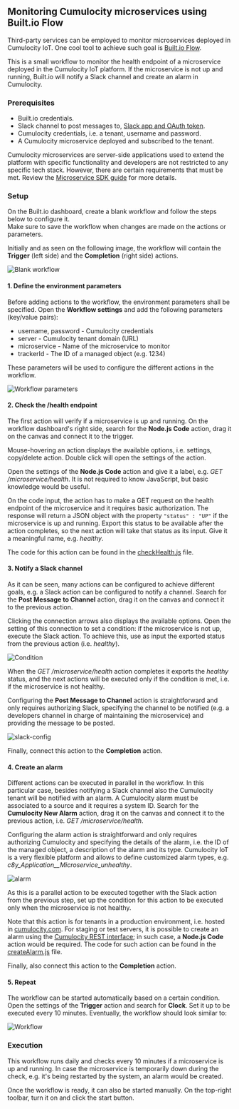 ## Monitoring Cumulocity microservices using Built.io Flow

Third-party services can be employed to monitor microservices deployed in Cumulocity IoT. One cool tool to achieve such goal is [Built.io Flow](https://www.built.io/).

This is a small workflow to monitor the health endpoint of a microservice deployed in the Cumulocity IoT platform. If the microservice is not up and running, Built.io will notify a Slack channel and create an alarm in Cumulocity.

### Prerequisites

*   Built.io credentials.
*   Slack channel to post messages to, [Slack app and OAuth token](https://slack.dev/node-slack-sdk/getting-started).
*   Cumulocity credentials, i.e. a tenant, username and password.
*   A Cumulocity microservice deployed and subscribed to the tenant.

Cumulocity microservices are server-side applications used to extend the platform with specific functionality and developers are not restricted to any specific tech stack. However, there are certain requirements that must be met. Review the [Microservice SDK guide](https://cumulocity.com/guides/microservice-sdk/introduction/) for more details.

### Setup

On the Built.io dashboard, create a blank workflow and follow the steps below to configure it.<br>
Make sure to save the workflow when changes are made on the actions or parameters.

Initially and as seen on the following image, the workflow will contain the **Trigger** (left side) and the **Completion** (right side) actions.

![Blank workflow](/img/blank-workflow.png)

#### 1. Define the environment parameters

Before adding actions to the workflow, the environment parameters shall be specified. Open the **Workflow settings** and add the following parameters (key/value pairs):

*   username, password - Cumulocity credentials
*   server - Cumulocity tenant domain (URL)
*   microservice - Name of the microservice to monitor
*   trackerId - The ID of a managed object (e.g. 1234)

These parameters will be used to configure the different actions in the workflow.

![Workflow parameters](/img/workflow-parameters.png)

#### 2. Check the /health endpoint

The first action will verify if a microservice is up and running. On the workflow dashboard's right side, search for the **Node.js Code** action, drag it on the canvas and connect it to the trigger.

Mouse-hovering an action displays the available options, i.e. settings, copy/delete action. Double click will open the settings of the action.

Open the settings of the **Node.js Code** action and give it a label, e.g. *GET /microservice/health*.
It is not required to know JavaScript, but basic knowledge would be useful.

On the code input, the action has to make a GET request on the health endpoint of the microservice and it requires basic authorization. The response will return a JSON object with the property `"status" : "UP"` if the microservice is up and running. Export this status to be available after the action completes, so the next action will take that status as its input. Give it a meaningful name, e.g. *healthy*.

The code for this action can be found in the [checkHealth.js](src/checkHealth.js) file.

#### 3. Notify a Slack channel

As it can be seen, many actions can be configured to achieve different goals, e.g. a Slack action can be configured to notify a channel.
Search for the **Post Message to Channel** action, drag it on the canvas and connect it to the previous action.

Clicking the connection arrows also displays the available options. Open the setting of this connection to set a condition: if the microservice is not up, execute the Slack action. To achieve this, use as input the exported status from the previous action (i.e. *healthy*).

![Condition](/img/condition.png)

When the *GET /microservice/health* action completes it exports the *healthy* status, and the next actions will be executed only if the condition is met, i.e. if the microservice is not healthy.

Configuring the **Post Message to Channel** action is straightforward and only requires authorizing Slack, specifying the channel to be notified (e.g. a developers channel in charge of maintaining the microservice) and providing the message to be posted.

![slack-config](/img/slack-config.png)

Finally, connect this action to the **Completion** action.

#### 4. Create an alarm

Different actions can be executed in parallel in the workflow. In this particular case, besides notifying a Slack channel also the Cumulocity tenant will be notified with an alarm. A Cumulocity alarm must be associated to a source and it requires a system ID.
Search for the **Cumulocity New Alarm** action, drag it on the canvas and connect it to the previous action, i.e. *GET /microservice/health*.

Configuring the alarm action is straightforward and only requires authorizing Cumulocity and specifying the details of the alarm, i.e. the ID of the managed object, a description of the alarm and its type. Cumulocity IoT is a very flexible platform and allows to define customized alarm types, e.g. *c8y_Application__Microservice_unhealthy*.

![alarm](/img/alarm.png)

As this is a parallel action to be executed together with the Slack action from the previous step, set up the condition for this action to be executed only when the microservice is not healthy.

Note that this action is for tenants in a production environment, i.e. hosted in [cumulocity.com](https://cumulocity.com/try-for-free/). For staging or test servers, it is possible to create an alarm using the [Cumulocity REST interface](https://cumulocity.com/guides/microservice-sdk/rest/); in such case, a **Node.js Code** action would be required. The code for such action can be found in the [createAlarm.js](src/createAlarm.js) file.

Finally, also connect this action to the **Completion** action.

#### 5. Repeat

The workflow can be started automatically based on a certain condition. Open the settings of the **Trigger** action and search for **Clock**. Set it up to be executed every 10 minutes. Eventually, the workflow should look similar to:

![Workflow](/img/workflow.png)

### Execution

This workflow runs daily and checks every 10 minutes if a microservice is up and running. In case the microservice is temporarily down during the check, e.g. it's being restarted by the system, an alarm would be created.

Once the workflow is ready, it can also be started manually. On the top-right toolbar, turn it on and click the start button.
